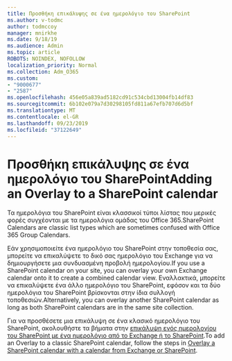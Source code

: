 ```yaml
---
title: Προσθήκη επικάλυψης σε ένα ημερολόγιο του SharePoint
ms.author: v-todmc
author: todmccoy
manager: mnirkhe
ms.date: 9/18/19
ms.audience: Admin
ms.topic: article
ROBOTS: NOINDEX, NOFOLLOW
localization_priority: Normal
ms.collection: Adm_O365
ms.custom:
- "9000677"
- "2587"
ms.openlocfilehash: 456e05a839ad5182cd91c534cbd13004fb14df83
ms.sourcegitcommit: 6b102e079a7d30298105fd811a67efb707d6d5bf
ms.translationtype: MT
ms.contentlocale: el-GR
ms.lasthandoff: 09/23/2019
ms.locfileid: "37122649"
---
```

# <a name="adding-an-overlay-to-a-sharepoint-calendar"></a><span data-ttu-id="2dd29-102">Προσθήκη επικάλυψης σε ένα ημερολόγιο του SharePoint</span><span class="sxs-lookup"><span data-stu-id="2dd29-102">Adding an Overlay to a SharePoint calendar</span></span>

<span data-ttu-id="2dd29-103">Τα ημερολόγια του SharePoint είναι κλασσικοί τύποι λίστας που μερικές φορές συγχέονται με τα ημερολόγια ομάδας του Office 365.</span><span class="sxs-lookup"><span data-stu-id="2dd29-103">SharePoint Calendars are classic list types which are sometimes confused with Office 365 Group Calendars.</span></span>
 
<span data-ttu-id="2dd29-104">Εάν χρησιμοποιείτε ένα ημερολόγιο του SharePoint στην τοποθεσία σας, μπορείτε να επικαλύψετε το δικό σας ημερολόγιο του Exchange για να δημιουργήσετε μια συνδυασμένη προβολή ημερολογίου.</span><span class="sxs-lookup"><span data-stu-id="2dd29-104">If you use a SharePoint calendar on your site, you can overlay your own Exchange calendar onto it to create a combined calendar view.</span></span> <span data-ttu-id="2dd29-105">Εναλλακτικά, μπορείτε να επικαλύψετε ένα άλλο ημερολόγιο του SharePoint, εφόσον και τα δύο ημερολόγια του SharePoint βρίσκονται στην ίδια συλλογή τοποθεσιών.</span><span class="sxs-lookup"><span data-stu-id="2dd29-105">Alternatively, you can overlay another SharePoint calendar as long as both SharePoint calendars are in the same site collection.</span></span>
 
<span data-ttu-id="2dd29-106">Για να προσθέσετε μια επικάλυψη σε ένα κλασικό ημερολόγιο του SharePoint, ακολουθήστε τα βήματα στην [επικάλυψη ενός ημερολογίου του SharePoint με ένα ημερολόγιο από το Exchange ή το SharePoint](https://support.office.com/article/Overlay-a-SharePoint-calendar-with-a-calendar-from-Exchange-or-SharePoint-4CAEBE59-3994-4A94-9322-B31ABB8A5E9A).</span><span class="sxs-lookup"><span data-stu-id="2dd29-106">To add an Overlay to a classic SharePoint calendar, follow the steps in [Overlay a SharePoint calendar with a calendar from Exchange or SharePoint](https://support.office.com/article/Overlay-a-SharePoint-calendar-with-a-calendar-from-Exchange-or-SharePoint-4CAEBE59-3994-4A94-9322-B31ABB8A5E9A).</span></span>
